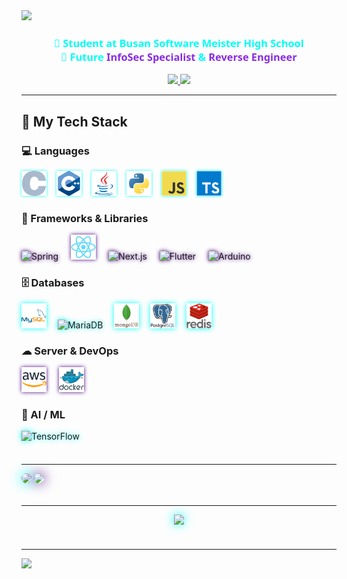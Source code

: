 <!-- README.md -->

<!-- 헤더 애니메이션 + 한 줄 소개 -->
<img src="https://capsule-render.vercel.app/api?type=waving&color=0:00FFF7,100:4B0082&height=200&section=header&text=Hi%20👋,%20I'm%20Fixgram!&fontSize=44&fontAlignY=40&desc=정보보안과%20리버싱%20전문가를%20꿈꾸는%20열정적인%20개발자입니다.&descAlignY=70&descAlign=62&fontWeight=700&animation=twinkling&textColor=FFFFFF&descColor=CCCCFF"/>


<h3 align="center" style="font-family: 'Segoe UI', Tahoma, Geneva, Verdana, sans-serif; color:#00FFF7; font-weight:700;">
  🚀 Student at Busan Software Meister High School<br>
  🌱 Future <span style="color:#8A2BE2;">InfoSec Specialist</span> & <span style="color:#8A2BE2;">Reverse Engineer</span>
</h3>

<p align="center">
  <a href="https://instagram.com/kim.minje32" target="_blank">
    <img src="https://img.shields.io/badge/Instagram-%23E4405F.svg?&style=for-the-badge&logo=Instagram&logoColor=white" />
  </a>
  <img src="https://komarev.com/ghpvc/?username=fixgramwork&label=Profile%20Views&color=00FFF7&style=for-the-badge" />
</p>

---

## 🧰 My Tech Stack

### 💻 Languages
<p align="left" style="margin-bottom:12px;">
  <img src="https://raw.githubusercontent.com/devicons/devicon/master/icons/c/c-original.svg" width="40" title="C" style="margin-right:12px; filter: drop-shadow(0 0 2px #00fff7);"/>
  <img src="https://raw.githubusercontent.com/devicons/devicon/master/icons/cplusplus/cplusplus-original.svg" width="40" title="C++" style="margin-right:12px; filter: drop-shadow(0 0 2px #00fff7);"/>
  <img src="https://raw.githubusercontent.com/devicons/devicon/master/icons/java/java-original.svg" width="40" title="Java" style="margin-right:12px; filter: drop-shadow(0 0 2px #00fff7);"/>
  <img src="https://raw.githubusercontent.com/devicons/devicon/master/icons/python/python-original.svg" width="40" title="Python" style="margin-right:12px; filter: drop-shadow(0 0 2px #00fff7);"/>
  <img src="https://raw.githubusercontent.com/devicons/devicon/master/icons/javascript/javascript-original.svg" width="40" title="JavaScript" style="margin-right:12px; filter: drop-shadow(0 0 2px #00fff7);"/>
  <img src="https://raw.githubusercontent.com/devicons/devicon/master/icons/typescript/typescript-original.svg" width="40" title="TypeScript" style="margin-right:12px; filter: drop-shadow(0 0 2px #00fff7);"/>

### 🧩 Frameworks & Libraries
<p align="left" style="margin-bottom:12px;">
  <img src="https://www.vectorlogo.zone/logos/springio/springio-icon.svg" width="40" title="Spring" style="margin-right:16px; filter: drop-shadow(0 0 3px #4B0082);"/>
  <img src="https://raw.githubusercontent.com/devicons/devicon/master/icons/react/react-original.svg" width="40" title="React" style="margin-right:16px; filter: drop-shadow(0 0 3px #4B0082);"/>
  <img src="https://cdn.worldvectorlogo.com/logos/nextjs-2.svg" width="40" title="Next.js" style="margin-right:16px; filter: drop-shadow(0 0 3px #4B0082);"/>
  <img src="https://www.vectorlogo.zone/logos/flutterio/flutterio-icon.svg" width="40" title="Flutter" style="margin-right:16px; filter: drop-shadow(0 0 3px #4B0082);"/>
  <img src="https://cdn.worldvectorlogo.com/logos/arduino-1.svg" width="40" title="Arduino" style="filter: drop-shadow(0 0 3px #4B0082);"/>
</p>

### 🗄️ Databases
<p align="left" style="margin-bottom:12px;">
  <img src="https://raw.githubusercontent.com/devicons/devicon/master/icons/mysql/mysql-original-wordmark.svg" width="40" title="MySQL" style="margin-right:14px; filter: drop-shadow(0 0 4px #00fff7);"/>
  <img src="https://www.vectorlogo.zone/logos/mariadb/mariadb-icon.svg" width="40" title="MariaDB" style="margin-right:14px; filter: drop-shadow(0 0 4px #00fff7);"/>
  <img src="https://raw.githubusercontent.com/devicons/devicon/master/icons/mongodb/mongodb-original-wordmark.svg" width="40" title="MongoDB" style="margin-right:14px; filter: drop-shadow(0 0 4px #00fff7);"/>
  <img src="https://raw.githubusercontent.com/devicons/devicon/master/icons/postgresql/postgresql-original-wordmark.svg" width="40" title="PostgreSQL" style="margin-right:14px; filter: drop-shadow(0 0 4px #00fff7);"/>
  <img src="https://raw.githubusercontent.com/devicons/devicon/master/icons/redis/redis-original-wordmark.svg" width="40" title="Redis" style="filter: drop-shadow(0 0 4px #00fff7);"/>
</p>

### ☁ Server & DevOps
<p align="left" style="margin-bottom:12px;">
  <img src="https://raw.githubusercontent.com/devicons/devicon/master/icons/amazonwebservices/amazonwebservices-original-wordmark.svg" width="40" title="AWS" style="margin-right:16px; filter: drop-shadow(0 0 3px #4B0082);"/>
  <img src="https://raw.githubusercontent.com/devicons/devicon/master/icons/docker/docker-original-wordmark.svg" width="40" title="Docker" style="filter: drop-shadow(0 0 3px #4B0082);"/>
</p>

### 🧠 AI / ML
<p align="left" style="margin-bottom:36px;">
  <img src="https://www.vectorlogo.zone/logos/tensorflow/tensorflow-icon.svg" width="40" title="TensorFlow" style="filter: drop-shadow(0 0 5px #00fff7);"/>
</p>

---

<p align="left" style="margin-bottom:32px;">
  <img src="https://github-readme-stats.vercel.app/api?username=fixgramwork&show_icons=true&theme=tokyonight&hide_border=true" width="48%" style="border-radius:12px; box-shadow: 0 0 20px #00fff7;"/>
  <img src="https://github-readme-stats.vercel.app/api/top-langs/?username=fixgramwork&layout=compact&theme=tokyonight&hide_border=true" width="48%" style="border-radius:12px; box-shadow: 0 0 20px #4B0082;"/>
</p>

---

<p align="center" style="margin-bottom:36px;">
  <img src="https://github-profile-trophy.vercel.app/?username=fixgramwork&theme=onedark&column=6&margin-w=15&margin-h=15" style="filter: drop-shadow(0 0 8px #00fff7);"/>
</p>

---

<!-- 푸터 애니메이션 -->
<img src="https://capsule-render.vercel.app/api?type=waving&color=0:4B0082,100:00FFF7&height=100&section=footer&textColor=FFFFFF"/>
